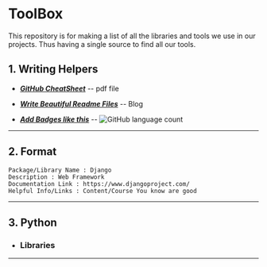 # ToolBox

This repository is for making a list of all the libraries and tools we use in our projects. Thus having a single source to find all our tools.

## 1. Writing Helpers


* [***GitHub CheatSheet***](https://guides.github.com/pdfs/markdown-cheatsheet-online.pdf) -- pdf file


* [***Write Beautiful Readme Files***](https://blog.bitsrc.io/how-to-write-beautiful-and-meaningful-readme-md-for-your-next-project-897045e3f991) -- Blog


* [***Add Badges like this***](https://shields.io/) -- 
![GitHub language count](https://img.shields.io/github/languages/count/Torquevision/ToolBox)


<hr>

## 2. Format
```
Package/Library Name : Django
Description : Web Framework
Documentation Link : https://www.djangoproject.com/ 
Helpful Info/Links : Content/Course You know are good
```
<hr>

## 3. Python

* ### Libraries
<hr>

